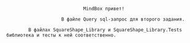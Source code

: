 								MindBox привет!

						В файле Query sql-запрос для второго задания.

			В файлах SquareShape_Library и SquareShape_Library.Tests библиотека и тесты к ней соответственно.
